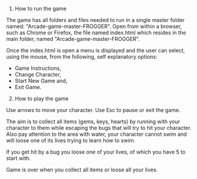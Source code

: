 
1. How to run the game

  The game has all folders and files needed to run in a single master folder named: "Arcade-game-master-FROGGER".
  Open from within a browser, such as Chrome or Firefox, the file named index.html which resides in the main folder, named "Arcade-game-master-FROGGER".

  Once the index.html is open a menu is displayed and the user can select, using the mouse, from the following, self explanatory options:
  * Game Instructions,
  * Change Character,
  * Start New Game and,
  * Exit Game.  

2. How to play the game

  Use arrows to move your character. Use Esc to pause or exit the game.

  The aim is to collect all items (gems, keys, hearts) by running with your character to them while escaping the bugs that will try to hit your character.
  Also pay attention to the area with water, your character cannot swim and will loose one of its lives trying to learn how to swim.

  If you get hit by a bug you loose one of your lives, of which you have 5 to start with.

  Game is over when you collect all items or loose all your lives.
